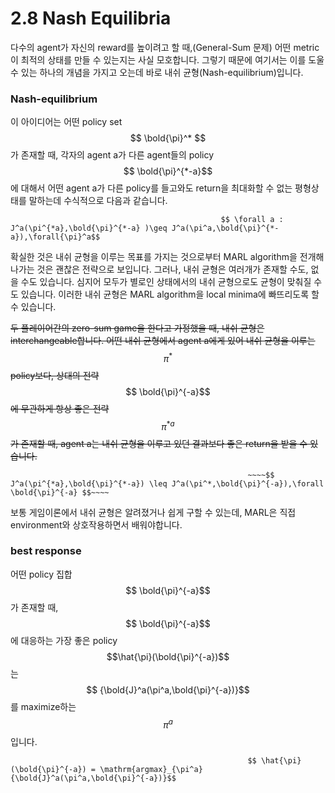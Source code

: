# 2.8 Nash Equilibria

다수의 agent가 자신의 reward를 높이려고 할 때,\(General-Sum 문제\) 어떤 metric이 최적의 상태를 만들 수 있는지는 사실 모호합니다. 그렇기 때문에 여기서는 이를 도울 수 있는 하나의 개념을 가지고 오는데 바로 내쉬 균형\(Nash-equilibrium\)입니다.

### Nash-equilibrium

이 아이디어는 어떤 policy set $$ \bold{\pi}^*  $$가 존재할 때, 각자의 agent a가 다른 agent들의 policy $$ \bold{\pi}^{*-a}$$에 대해서 어떤 agent a가 다른 policy를 들고와도 return을 최대화할 수 없는 평형상태를 말하는데 수식적으로 다음과 같습니다.

                                                   $$ \forall a : J^a(\pi^{*a},\bold{\pi}^{*-a} )\geq J^a(\pi^a,\bold{\pi}^{*-a}),\forall{\pi}^a$$

확실한 것은 내쉬 균형을 이루는 목표를 가지는 것으로부터 MARL algorithm을 전개해나가는 것은 괜찮은 전략으로 보입니다. 그러나, 내쉬 균형은 여러개가 존재할 수도, 없을 수도 있습니다. 심지어 모두가 별로인 상태에서의 내쉬 균형으로도 균형이 맞춰질 수도 있습니다. 이러한 내쉬 균형은 MARL algorithm을 local minima에 빠뜨리도록 할 수 있습니다.

~~두 플레이어간의 zero-sum game을 한다고 가정했을 때, 내쉬 균형은 interchangeable합니다. 어떤 내쉬 균형에서 agent a에게 있어 내쉬 균형을 이루는~~ $$ \pi^{*}$$ ~~policy보다, 상대의 전략~~ $$ \bold{\pi}^{-a}$$~~에 무관하게 항상 좋은 전략~~ $$ \pi ^{*a}$$ ~~가 존재할 때, agent a는 내쉬 균형을 이루고 있던 결과보다 좋은 return을 받을 수 있습니다.~~ 

                                                         ~~~~$$ J^a(\pi^{*a},\bold{\pi}^{*-a}) \leq J^a(\pi^*,\bold{\pi}^{-a}),\forall \bold{\pi}^{-a} $$~~~~

보통 게임이론에서 내쉬 균형은 알려졌거나 쉽게 구할 수 있는데, MARL은 직접 environment와 상호작용하면서 배워야합니다.

### best response

어떤 policy 집합 $$ \bold{\pi}^{-a}$$가 존재할 때, $$ \bold{\pi}^{-a}$$에 대응하는 가장 좋은 policy $$\hat{\pi}(\bold{\pi}^{-a})$$는 $$ {\bold{J}^a(\pi^a,\bold{\pi}^{-a})}$$를 maximize하는 $${\pi}^{a}$$입니다.

                                                         $$ \hat{\pi}(\bold{\pi}^{-a}) = \mathrm{argmax}_{\pi^a}{\bold{J}^a(\pi^a,\bold{\pi}^{-a})}$$


